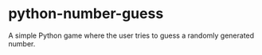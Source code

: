 # python-number-guess
A simple Python game where the user tries to guess a randomly generated number.
